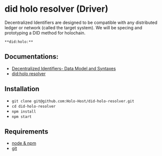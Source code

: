 # did holo resolver (Driver)

Decentralized Identifiers are designed to be compatible with any distributed ledger or network (called the target system). We will be specing and prototyping a DID method for holochain.

`**did:holo:**`

## Documentations:
- [Decentralized Identifiers- Data Model and Syntaxes](https://w3c-ccg.github.io/did-spec/)
- [did:holo resolver](./doc/did_holo_spec.md)

## Installation

* `git clone git@github.com:Holo-Host/did-holo-resolver.git`
* `cd did-holo-resolver`
* `npm install`
* `npm start`

## Requirements

* [node & npm](https://nodejs.org/en/)
* [git](https://www.robinwieruch.de/git-essential-commands/)
